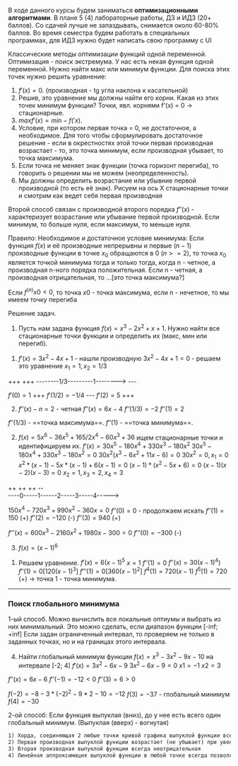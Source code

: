 В ходе данного курсы будем заниматься **оптимизационными алгоритмами**.
В плане 5 (4) лабораторные работы, ДЗ и ИДЗ (20+ баллов). Со сдачей лучше не запаздывать, снимается около 60-80% баллов. Во время семестра будем работать в специальных программах, для ИДЗ нужно будет написать свою программу с UI


Классические методы оптимизации функций одной переменной.
Оптимизация - поиск экстремума. 
У нас есть некая функция одной переменной. Нужно найти макс или минимум функции. Для поиска этих точек нужно решить уравнение:
1) $f'(x) = 0$. (производная - tg угла наклона к касательной) 
2) Решив, это уравнение мы должны найти его корни. Какая из этих точек минимум функции? Точки, явл. корнями f'(x) = 0 -> стационарные. 
3) $max f'(x) = min-f('x)$.
4) Условие, при котором первая точка = 0, не достаточное, а необходимое. Для того чтобы сформулировать достаточное решение - если в окрестностях этой точки первая производная возрастает - то, это точка минимум, если производная убывает, то точка максимума. 
5) Если точка не меняет знак функции (точка горизонт перегиба), то говорить о решении мы не можем (неопределенность). 
6) Мы должны определить возрастание или убывние первой производной (то есть её знак). Рисуем на ось X стационарные точки и смотрим как ведет себя первая производная

Второй способ связан с производной второго порядка
$f''(x)$ - характеризует возрастание или убывание первой производной. Если минимум, то больше нуля, если максимум, то меньше нуля.

Правило:
Необходимое и достаточное условие минимума: Если функция $f(x)$ и её производные непрерывны и первые $(n-1)$ производные функции в точке $x_0$ обращаются в 0 ($n>=2$), то точка $x_0$ является точкой минимума тогда и только тогда, когда n - четное, а производная n-ного порядка положительная. Если n - четная, а производная отрицательная, то ...[это точка максимума?]

Если $f^(n) x0 < 0$, то точка $x0$ - точка максимума, если n - нечетное, то мы имеем точку перегиба

Решение задач.
1. Пусть нам задана функция $f(x) = x^3 - 2x^2 + x + 1$. Нужно найти все стационарные точки функции и определить их (макс, мин или перегиб).
1) $f'(x) = 3x^2 - 4x + 1$ - нашли производную
$3x^2 - 4x + 1 = 0$ - решаем это уравнение
$x_1 = 1, x_2 = 1/3$

  +++                       +++
--------1/3---------1-------->
                   ---

$f'(0) = 1$         +++
$f'(1/2) = -1/4$ ---
$f'(2) = 5$         +++ 


2) $f''(x) - n = 2$ - четная
$f''(x) = 6x-4$
$f''(1/3) = -2$
$f''(1) = 2$

$f''(1/3)$ - ==точка максимума==.
$f''(1)$ - ==точка минимума==.
 
2. $f(x) = 5x^6 - 36x^5 + 165/2 x^4 - 60x^3 + 36$
ищем стационарные точки и идентифицируем их.
$f'(x) = 30x^5 - 180x^4 + 330x^3 - 180x^2$
$30x^5 - 180x^4 + 330x^3 - 180x^2 = 0$
$30x^2(x^3 - 6x^2 + 11x - 6) = 0$
$30x^2 = 0,      x_1 = 0$
$x^2*(x-1)-5x*(x-1)+6(x-1) = 0$
$(x-1)*(x^2-5x+6)=0$
$(x-1)(x-2)(x-3) = 0$
$x_2 = 1, x_3 = 2, x_4 = 3$


++    ++     ++     --       
----0-----1------2-----3-----4----->

$150x^4 - 720x^3+990x^2 - 360x = 0$
$f''(0) = 0$ - продолжаем искать
$f''(1) = 150$ (+)
$f''(2) = -120$ (-)
$f''(3) = 940$ (+)

$f'''(x) = 600x^3 -2160x^2+1980x - 300 = 0$
$f'''(0) = -300$ (-)

3. $f(x) = (x-1)^6$
1) Решаем уравнение. 
$f'(x) = 6(x-1)^5$
$x = 1$
$f''(1) = 0$
$f''(x) = 30(x-1)^4)$
$f''(1) = 0  [120(x-1)^3]$
$f'''(1) = 0 [360(x-1)^2]$
$f^4(1) = 720(x-1)$
$f^5 (1) = 720$ (+) -> точка 1 - точка минимума.

-------
### Поиск глобального минимума

1-ый способ. Можно вычислить все локальные оптиумы и выбрать из них минимальный.
Это можно сделать, если диапазон функции [-inf; +inf]
Если задан ограниченный интервал, то проверяем не только в заданных точках, но и на границах этого интервала.

4. Найти глобальный минимум функции $f(x) = x^3 - 3x^2 - 9x - 10$  на интервале  [-2; 4]
$f'(x) = 3x^2 - 6x - 9$
$3x^2 - 6x - 9 = 0$
$x1 = -1$
$x2 = 3$

$f''(x) = 6x - 6$
$f''(-1) = -12 < 0$
$f''(3) = 6 > 0$

$f(-2) = -8 - 3 * (-2)^2 - 9 * 2 - 10 = -12$
$f(3) = -37$ - глобальный минимум
$f(4) = -30$


2-ой способ: Если функция выпуклая (вниз), до у нее есть всего один глобальный минимум. (Выпуклая (вверх) - вогнутая)

~~~4 свойства выпуклой функции:
1) Хорда, соединяющая 2 любые точки кривой графика выпуклой функции всегда проходит над кривой в интервале между этими точками
2) Первая производная выпуклой функции возрастает (не убывает) при увеличении *x*
3) Вторая производная выпуклой функции всегда неотрицательная
4) Линейная аппроксимация выпуклой функции в любой точке всегда позволяет получить нижнюю оценку истинного значения функции~~~